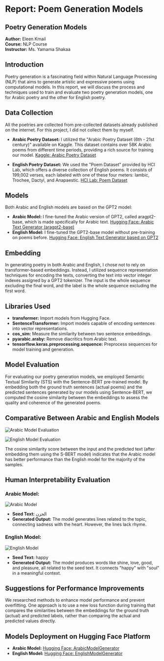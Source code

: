 # Report: Poem Generation Models

## Poetry Generation Models

**Author:** Eleen Kmail  
**Course:** NLP Course  
**Instructor:** Ms. Yamama Shakaa  

## Introduction

Poetry generation is a fascinating field within Natural Language Processing (NLP) that aims to generate artistic and expressive poems using computational models. In this report, we will discuss the process and techniques used to train and evaluate two poetry generation models, one for Arabic poetry and the other for English poetry.

## Data Collection

All the poetries are collected from pre-collected datasets already published on the internet. For this project, I did not collect them by myself.

- **Arabic Poetry Dataset:** I utilized the "Arabic Poetry Dataset (6th - 21st century)" available on Kaggle. This dataset contains over 58K Arabic poems from different time periods, providing a rich source for training our model. [Kaggle: Arabic Poetry Dataset](https://www.kaggle.com/datasets/fahd09/arabic-poetry-dataset-478-2017)
  
- **English Poetry Dataset:** We used the "Poem Dataset" provided by HCI Lab, which offers a diverse collection of English poems. It consists of 199,002 verses, each labeled with one of these four meters: Iambic, Trochee, Dactyl, and Anapaestic. [HCI Lab: Poem Dataset](https://hci-lab.github.io/LearningMetersPoems/)

## Models

Both Arabic and English models are based on the GPT2 model:
- **Arabic Model:** I fine-tuned the Arabic version of GPT2, called aragpt2-base, which is made specifically for Arabic text. [Hugging Face: Arabic Text Generator (aragpt2-base)](https://huggingface.co/aubmindlab/aragpt2-base)
- **English Model:** I fine-tuned the GPT2-base model without pre-training on poems before. [Hugging Face: English Text Generator based on GPT2](https://huggingface.co/gpt2)

## Embedding

In generating poetry in both Arabic and English, I chose not to rely on transformer-based embeddings. Instead, I utilized sequence representation techniques for encoding the texts, converting the text into vector integer indexes assigned by a GPT2 tokenizer. The input is the whole sequence excluding the final word, and the label is the whole sequence excluding the first word.

## Libraries Used

- **transformer:** Import models from Hugging Face.
- **SentenceTransformer:** Import models capable of encoding sentences into vector representations.
- **cos_sim:** Measure the similarity between two sentence embeddings.
- **pyarabic.araby:** Remove diacritics from Arabic text.
- **tensorflow.keras.preprocessing.sequence:** Preprocess sequences for model training and generation.

## Model Evaluation

For evaluating our poetry generation models, we employed Semantic Textual Similarity (STS) with the Sentence-BERT pre-trained model. By embedding both the ground truth sentences (actual poems) and the predicted sentences generated by our models using Sentence-BERT, we computed the cosine similarity between the embeddings to assess the quality and coherence of the generated poems.

## Comparative Between Arabic and English Models
![Arabic Model Evaluation](images/Arabic_model_evaluation.png)

![English Model Evaluation](images/English_model_evaluation.png)

The cosine similarity score between the input and the predicted text (after embedding them using the S-BERT model) indicates that the Arabic model has better performance than the English model for the majority of the samples.

## Human Interpretability Evaluation

### Arabic Model:
![Arabic Model](images/Arabic_model_results.png)
- **Seed Text:** الحزن
- **Generated Output:** The model generates lines related to the topic, connecting sadness with the heart. However, the lines lack rhyme.

### English Model:
![English Model](images/English_model_results.png)
- **Seed Text:** happy
- **Generated Output:** The model produces words like shine, love, good, and pleasure, all related to the seed text. It connects "happy" with "soul" in a meaningful context.

## Suggestions for Performance Improvements

We researched methods to enhance model performance and prevent overfitting. One approach is to use a new loss function during training that compares the similarities between the embeddings for the ground truth (actual) and predicted labels, rather than comparing the actual and predicted values directly.

## Models Deployment on Hugging Face Platform

- **Arabic Model:** [Hugging Face: ArabicModelGenerator](https://huggingface.co/EleenKmail/ArabicModelGenerator)
- **English Model:** [Hugging Face: EnglishModelGenerator](https://huggingface.co/EleenKmail/EnglishModelGenerator)
